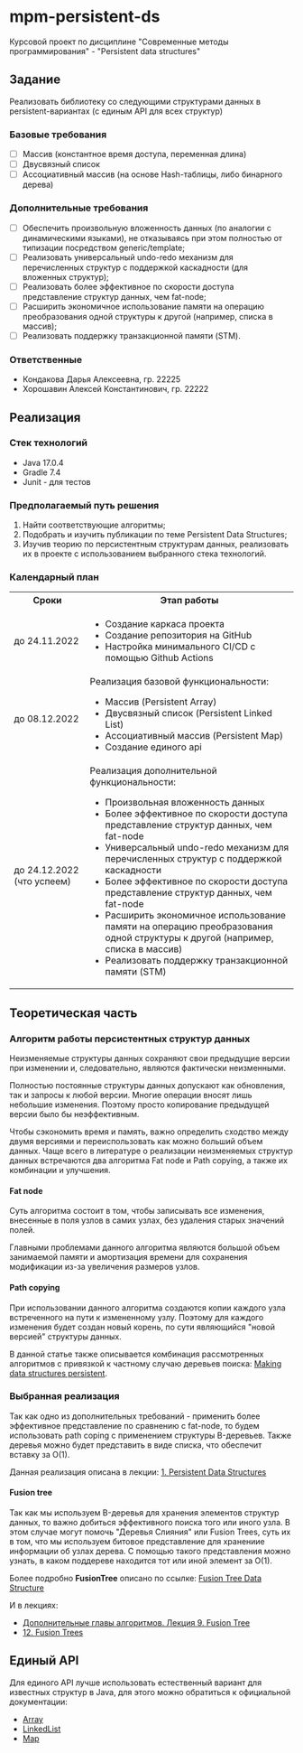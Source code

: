 # mpm-persistent-ds

Курсовой проект по дисциплине "Современные методы программирования" - "Persistent data structures"

## Задание

Реализовать библиотеку со следующими структурами данных в persistent-вариантах (с единым API для всех структур)

### Базовые требования

- [ ] Массив (константное время доступа, переменная длина)
- [ ] Двусвязный список
- [ ] Ассоциативный массив (на основе Hash-таблицы, либо бинарного дерева)

### Дополнительные требования

- [ ] Обеспечить произвольную вложенность данных (по аналогии с динамическими языками), не отказываясь при этом
  полностью от типизации посредством generic/template;
- [ ] Реализовать универсальный undo-redo механизм для перечисленных структур с поддержкой каскадности (для вложенных
  структур);
- [ ] Реализовать более эффективное по скорости доступа представление структур данных, чем fat-node;
- [ ] Расширить экономичное использование памяти на операцию преобразования одной структуры к другой (например, списка в
  массив);
- [ ] Реализовать поддержку транзакционной памяти (STM).

### Ответственные

- Кондакова Дарья Алексеевна, гр. 22225
- Хорошавин Алексей Константинович, гр. 22222

## Реализация

### Стек технологий

- Java 17.0.4
- Gradle 7.4
- Junit - для тестов

### Предполагаемый путь решения

1. Найти соответствующие алгоритмы;
2. Подобрать и изучить публикации по теме Persistent Data Structures;
3. Изучив теорию по персистентным структурам данных, реализовать их в проекте с использованием выбранного стека
   технологий.

### Календарный план

<table>
    <tr>
        <th>Сроки</th>
        <th>Этап работы</th>
    </tr>
    <tr>
        <td>до 24.11.2022</td>
        <td>
            <ul><li>Создание каркаса проекта</li><li>Создание репозитория на GitHub</li><li>Настройка минимального CI/CD с помощью Github Actions</li></ul>
        </td>
    </tr>
    <tr>
        <td>до 08.12.2022</td>
        <td>Реализация базовой функциональности:<ul><li>Массив (Persistent Array)</li><li>Двусвязный список (Persistent Linked List)</li><li>Ассоциативный массив (Persistent Map)</li><li>Создание единого api</li></ul></td>
    </tr>
    <tr>
        <td>до 24.12.2022 (что успеем)</td>
        <td>Реализация дополнительной функциональности:<ul><li>Произвольная вложенность данных</li><li>Более эффективное по скорости доступа представление структур данных, чем fat-node</li><li>Универсальный undo-redo механизм для перечисленных структур с поддержкой каскадности</li><li>Более эффективное по скорости доступа представление структур данных, чем fat-node</li><li>Расширить экономичное использование памяти на операцию преобразования одной структуры к другой (например, списка в массив)</li><li>Реализовать поддержку транзакционной памяти (STM)</li></ul></td>
    </tr>
</table>

## Теоретическая часть

### Алгоритм работы персистентных структур данных

Неизменяемые структуры данных сохраняют свои предыдущие версии при изменении и,
следовательно, являются фактически неизменными.

Полностью постоянные структуры данных допускают как обновления, так и запросы к любой версии.
Многие операции вносят лишь небольшие изменения. Поэтому просто копирование предыдущей версии было бы неэффективным.

Чтобы сэкономить время и память, важно определить сходство между двумя версиями и переиспользовать как можно больший
объем данных.
Чаще всего в литературе о реализации неизменяемых структур данных встречаются два алгоритма Fat node и Path copying, а
также их комбинации и улучшения.

#### Fat node

Суть алгоритма состоит в том, чтобы записывать все изменения, внесенные в поля узлов в самих узлах, без удаления старых
значений полей.

Главными проблемами данного алгоритма являются большой объем занимаемой памяти и амортизация времени для сохранения
модификации из-за увеличения размеров узлов.

#### Path copying

При использовании данного алгоритма создаются копии каждого узла встреченного на пути к измененному узлу.
Поэтому для каждого изменения будет создан новый корень, по сути являющийся "новой версией" структуры данных.

В данной статье также описывается комбинация рассмотренных алгоритмов с привязкой
к частному случаю деревьев
поиска: [Making data structures persistent](https://www.sciencedirect.com/science/article/pii/0022000089900342).

### Выбранная реализация

Так как одно из дополнительных требований - применить более эффективное представление
по сравнению с fat-node, то будем использовать path coping с применением структуры
B-деревьев. Также деревья можно будет представить в виде списка, что обеспечит вставку
за O(1).

Данная реализация описана в
лекции: [1. Persistent Data Structures](https://www.youtube.com/watch?v=T0yzrZL1py0&list=PLUl4u3cNGP61hsJNdULdudlRL493b-XZf&index=1&t=3118s)

#### Fusion tree

Так как мы используем B-деревья для хранения элементов структур данных, то важно добиться
эффективного поиска того или иного узла. В этом случае могут помочь "Деревья Слияния"
или Fusion Trees, суть их в том, что мы используем битовое представление для
хранениие информации об узлах дерева. С помощью такого представления можно узнать, в
каком поддереве находится тот или иной элемент за O(1).

Более подробно **FusionTree** описано по ссылке:
[Fusion Tree Data Structure](https://neerc.ifmo.ru/wiki/index.php?title=Fusion_tree)

И в лекциях:

* [Дополнительные главы алгоритмов. Лекция 9. Fusion Tree](https://www.youtube.com/watch?v=Wq6Yqd_Gpr4)
* [12. Fusion Trees](https://www.youtube.com/watch?v=xSGorVW8j6Q)

## Единый API

Для единого API лучше использовать естественный вариант для известных структур в
Java, для этого можно обратиться к официальной документации:

* [Array](https://docs.oracle.com/javase/8/docs/api/java/util/ArrayList.html)
* [LinkedList](https://docs.oracle.com/javase/8/docs/api/java/util/LinkedList.html)
* [Map](https://docs.oracle.com/javase/8/docs/api/java/util/Map.html)


